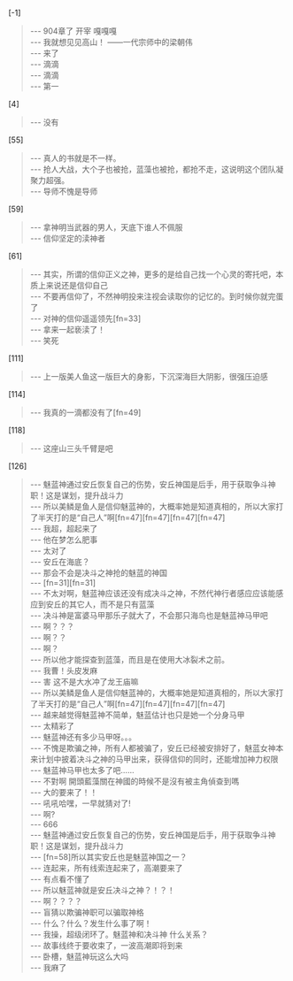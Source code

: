 
[-1] 
>--- 904章了     开宰  嘎嘎嘎<br>
>--- 我就想见见高山！
——一代宗师中的梁朝伟<br>
>--- 来了<br>
>--- 滴滴<br>
>--- 滴滴<br>
>--- 第一<br>

[4] 
>--- 没有<br>

[55] 
>--- 真人的书就是不一样。<br>
>--- 抢人大战，大个子也被抢，蓝藻也被抢，都抢不走，这说明这个团队凝聚力超强。<br>
>--- 导师不愧是导师<br>

[59] 
>--- 拿神明当武器的男人，天底下谁人不佩服<br>
>--- 信仰坚定的渎神者<br>

[61] 
>--- 其实，所谓的信仰正义之神，更多的是给自己找一个心灵的寄托吧，本质上来说还是信仰自己<br>
>--- 不要再信仰了，不然神明投来注视会读取你的记忆的。到时候你就完蛋了<br>
>--- 对神的信仰遥遥领先[fn=33]<br>
>--- 拿来一起亵渎了！<br>
>--- 笑死<br>

[111] 
>--- 上一版美人鱼这一版巨大的身影，下沉深海巨大阴影，很强压迫感<br>

[114] 
>--- 我真的一滴都没有了[fn=49]<br>

[118] 
>--- 这座山三头千臂是吧<br>

[126] 
>--- 魅蓝神通过安丘恢复自己的伤势，安丘神国是后手，用于获取争斗神职！这是谋划，提升战斗力<br>
>--- 所以美鳞是鱼人是信仰魅蓝神的，大概率她是知道真相的，所以大家打了半天打的是“自己人”啊[fn=47][fn=47][fn=47][fn=47]<br>
>--- 我超，超起来了<br>
>--- 他在梦怎么肥事<br>
>--- 太对了<br>
>--- 安丘在海底？<br>
>--- 那会不会是决斗之神抢的魅蓝的神国<br>
>--- [fn=31][fn=31]<br>
>--- 不太对啊，魅蓝神应该还没有成决斗之神，不然代神行者感应应该能感应到安丘的其它人，而不是只有蓝藻<br>
>--- 决斗神是富婆马甲那乐子就大了，不会那只海鸟也是魅蓝神马甲吧<br>
>--- 啊？？？<br>
>--- 啊？？<br>
>--- 啊？<br>
>--- 所以他才能探查到蓝藻，而且是在使用大冰裂术之前。<br>
>--- 我曹！头皮发麻<br>
>--- 害 这不是大水冲了龙王庙嘛<br>
>--- 所以美鳞是鱼人是信仰魅蓝神的，大概率她是知道真相的，所以大家打了半天打的是“自己人”啊[fn=47][fn=47][fn=47][fn=47]<br>
>--- 越来越觉得魅蓝神不简单，魅蓝估计也只是她一个分身马甲<br>
>--- 太精彩了<br>
>--- 魅蓝神还有多少马甲呀。。。<br>
>--- 不愧是欺骗之神，所有人都被骗了，安丘已经被安排好了，魅蓝女神本来计划中披着决斗之神的马甲出来，获得信仰的同时，还能增加神力权限<br>
>--- 魅蓝神马甲也太多了吧……<br>
>--- 不對啊 開頭藍藻關在神國的時候不是沒有被主角偵查到嗎<br>
>--- 大的要来了！！<br>
>--- 吼吼哈嘿，一早就猜对了!<br>
>--- 啊?<br>
>--- 666<br>
>--- 魅蓝神通过安丘恢复自己的伤势，安丘神国是后手，用于获取争斗神职！这是谋划，提升战斗力<br>
>--- [fn=58]所以其实安丘也是魅蓝神国之一？<br>
>--- 连起来，所有线索连起来了，高潮要来了<br>
>--- 有点看不懂了<br>
>--- 所以魅蓝神就是安丘决斗之神？！？！<br>
>--- 啊？？？？<br>
>--- 盲猜以欺骗神职可以骗取神格<br>
>--- 什么？什么？发生什么事了啊！<br>
>--- 我操，超级闭环了。魅蓝神和决斗神 什么关系？<br>
>--- 故事线终于要收束了，一波高潮即将到来<br>
>--- 卧槽，魅蓝神玩这么大吗<br>
>--- 我麻了<br>
